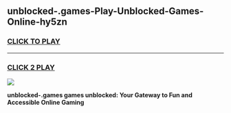
## unblocked-.games-Play-Unblocked-Games-Online-hy5zn
<h3>
<a href="https://premium76.site?title=unblocked-.games&ref=24A">CLICK TO PLAY</a></h3>
<hr>

<h3>
<a href="https://premium76.site?title=unblocked-.games&ref=24A">CLICK 2 PLAY</a>
  
</h3>

<a href="https://premium76.site?title=unblocked-.games&ref=24A"><img src="https://clearcache.store/games.png"></a>


**unblocked-.games games unblocked: Your Gateway to Fun and Accessible Online Gaming**
